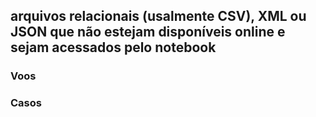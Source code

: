 ## arquivos relacionais (usalmente CSV), XML ou JSON que não estejam disponíveis online e sejam acessados pelo notebook
### Voos


### Casos


###
